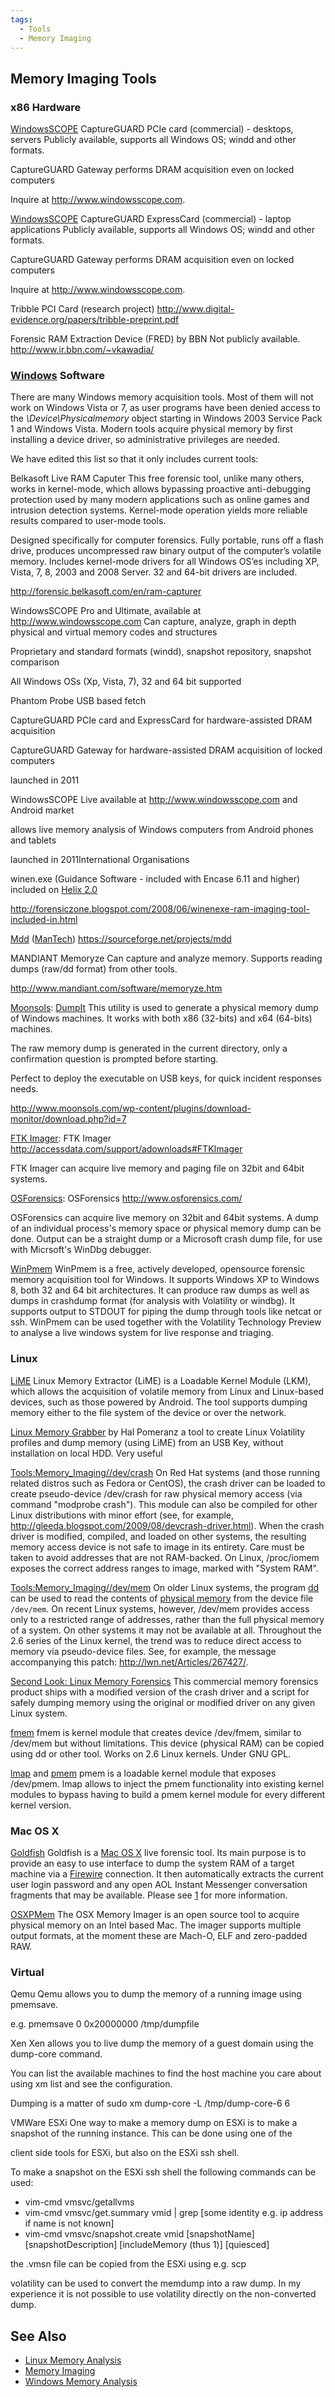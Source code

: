 ```yaml
---
tags:
  - Tools
  - Memory Imaging
---
```

## Memory Imaging Tools

### x86 Hardware

[WindowsSCOPE](http://www.windowsscope.com) CaptureGUARD PCIe card (commercial) - desktops, servers
Publicly available, supports all Windows OS; windd and other formats.

CaptureGUARD Gateway performs DRAM acquisition even on locked computers

Inquire at <http://www.windowsscope.com>.

<!-- -->

[WindowsSCOPE](http://www.windowsscope.com) CaptureGUARD ExpressCard (commercial) - laptop applications
Publicly available, supports all Windows OS; windd and other formats.

CaptureGUARD Gateway performs DRAM acquisition even on locked computers

Inquire at <http://www.windowsscope.com>.

<!-- -->

Tribble PCI Card (research project)
<http://www.digital-evidence.org/papers/tribble-preprint.pdf>

<!-- -->

Forensic RAM Extraction Device (FRED) by BBN
Not publicly available. <http://www.ir.bbn.com/~vkawadia/>

### [Windows](windows.md) Software

There are many Windows memory acquisition tools. Most of them will not
work on Windows Vista or 7, as user programs have been denied access to
the *\Device\Physicalmemory* object starting in Windows 2003 Service
Pack 1 and Windows Vista. Modern tools acquire physical memory by first
installing a device driver, so administrative privileges are needed.

We have edited this list so that it only includes current tools:

Belkasoft Live RAM Caputer
This free forensic tool, unlike many others, works in kernel-mode, which
allows bypassing proactive anti-debugging protection used by many modern
applications such as online games and intrusion detection systems.
Kernel-mode operation yields more reliable results compared to user-mode
tools.

<!-- -->


Designed specifically for computer forensics. Fully portable, runs off a
flash drive, produces uncompressed raw binary output of the computer’s
volatile memory. Includes kernel-mode drivers for all Windows OS’es
including XP, Vista, 7, 8, 2003 and 2008 Server. 32 and 64-bit drivers
are included.

<!-- -->


<http://forensic.belkasoft.com/en/ram-capturer>

<!-- -->

WindowsSCOPE Pro and Ultimate, available at <http://www.windowsscope.com>
Can capture, analyze, graph in depth physical and virtual memory codes
and structures

Proprietary and standard formats (windd), snapshot repository, snapshot
comparison

All Windows OSs (Xp, Vista, 7), 32 and 64 bit supported

Phantom Probe USB based fetch

CaptureGUARD PCIe card and ExpressCard for hardware-assisted DRAM
acquisition

CaptureGUARD Gateway for hardware-assisted DRAM acquisition of locked
computers

launched in 2011

<!-- -->

WindowsSCOPE Live
available at <http://www.windowsscope.com> and Android market

allows live memory analysis of Windows computers from Android phones and
tablets

launched in 2011International Organisations

<!-- -->

winen.exe (Guidance Software - included with Encase 6.11 and higher)
included on [Helix 2.0](http://www.e-fense.com/helix/)

<http://forensiczone.blogspot.com/2008/06/winenexe-ram-imaging-tool-included-in.html>

<!-- -->

[Mdd](mdd.md) ([ManTech](mantech.md))
<https://sourceforge.net/projects/mdd>

<!-- -->

MANDIANT Memoryze
Can capture and analyze memory. Supports reading dumps (raw/dd format)
from other tools.

<http://www.mandiant.com/software/memoryze.htm>

<!-- -->

[Moonsols](moonsols.md): [DumpIt](dumpit.md)
This utility is used to generate a physical memory dump of Windows
machines. It works with both x86 (32-bits) and x64 (64-bits) machines.

The raw memory dump is generated in the current directory, only a
confirmation question is prompted before starting.

Perfect to deploy the executable on USB keys, for quick incident
responses needs.

<http://www.moonsols.com/wp-content/plugins/download-monitor/download.php?id=7>

<!-- -->

[FTK Imager](ftk_imager.md): FTK Imager
<http://accessdata.com/support/adownloads#FTKImager>

FTK Imager can acquire live memory and paging file on 32bit and 64bit
systems.

<!-- -->

[OSForensics](osforensics.md): OSForensics
<http://www.osforensics.com/>

OSForensics can acquire live memory on 32bit and 64bit systems. A dump
of an individual process's memory space or physical memory dump can be
done. Output can be a straight dump or a Microsoft crash dump file, for
use with Micrsoft's WinDbg debugger.

<!-- -->

[WinPmem](rekall.md)
WinPmem is a free, actively developed, opensource forensic memory
acquisition tool for Windows. It supports Windows XP to Windows 8, both
32 and 64 bit architectures. It can produce raw dumps as well as dumps
in crashdump format (for analysis with Volatility or windbg). It
supports output to STDOUT for piping the dump through tools like netcat
or ssh. WinPmem can be used together with the Volatility Technology
Preview to analyse a live windows system for live response and triaging.

### Linux

[LiME](http://code.google.com/p/lime-forensics/)
Linux Memory Extractor (LiME) is a Loadable Kernel Module (LKM), which
allows the acquisition of volatile memory from Linux and Linux-based
devices, such as those powered by Android. The tool supports dumping
memory either to the file system of the device or over the network.

[Linux Memory Grabber](https://github.com/halpomeranz/lmg/) by Hal Pomeranz
a tool to create Linux Volatility profiles and dump memory (using LiME)
from an USB Key, without installation on local HDD. Very useful

[Tools:Memory_Imaging//dev/crash](tools:memory_imaging/dev/crash.md)
On Red Hat systems (and those running related distros such as Fedora or
CentOS), the crash driver can be loaded to create pseudo-device
/dev/crash for raw physical memory access (via command "modprobe
crash"). This module can also be compiled for other Linux distributions
with minor effort (see, for example,
<http://gleeda.blogspot.com/2009/08/devcrash-driver.html>). When the
crash driver is modified, compiled, and loaded on other systems, the
resulting memory access device is not safe to image in its entirety.
Care must be taken to avoid addresses that are not RAM-backed. On Linux,
/proc/iomem exposes the correct address ranges to image, marked with
"System RAM".

[Tools:Memory_Imaging//dev/mem](tools:memory_imaging/dev/mem.md)
On older Linux systems, the program [dd](dd.md) can be used to
read the contents of [physical memory](physical_memory.md) from
the device file `/dev/mem`. On recent Linux systems, however, /dev/mem
provides access only to a restricted range of addresses, rather than the
full physical memory of a system. On other systems it may not be
available at all. Throughout the 2.6 series of the Linux kernel, the
trend was to reduce direct access to memory via pseudo-device files.
See, for example, the message accompanying this patch:
<http://lwn.net/Articles/267427/>.

[Second Look: Linux Memory Forensics](http://secondlookforensics.com)
This commercial memory forensics product ships with a modified version
of the crash driver and a script for safely dumping memory using the
original or modified driver on any given Linux system.

[fmem](http://hysteria.sk/~niekt0/foriana/fmem_current.tgz)
fmem is kernel module that creates device /dev/fmem, similar to /dev/mem
but without limitations. This device (physical RAM) can be copied using
dd or other tool. Works on 2.6 Linux kernels. Under GNU GPL.

[lmap](rekall.md) and [pmem](rekall.md)
pmem is a loadable kernel module that exposes /dev/pmem. lmap allows to
inject the pmem functionality into existing kernel modules to bypass
having to build a pmem kernel module for every different kernel version.

### Mac OS X

[Goldfish](http://digitalfire.ucd.ie/?page_id=430)
Goldfish is a [Mac OS X](mac_os_x.md) live forensic tool. Its
main purpose is to provide an easy to use interface to dump the system
RAM of a target machine via a [Firewire](firewire.md)
connection. It then automatically extracts the current user login
password and any open AOL Instant Messenger conversation fragments that
may be available. Please see [1](http://digitalfire.ucd.ie/?page_id=430)
for more information.

<!-- -->

[OSXPMem](rekall.md)
The OSX Memory Imager is an open source tool to acquire physical memory
on an Intel based Mac. The imager supports multiple output formats, at
the moment these are Mach-O, ELF and zero-padded RAW.

### Virtual

Qemu
Qemu allows you to dump the memory of a running image using pmemsave.

e.g. pmemsave 0 0x20000000 /tmp/dumpfile

Xen
Xen allows you to live dump the memory of a guest domain using the
dump-core command.

You can list the available machines to find the host machine you care
about using xm list and see the configuration.

Dumping is a matter of sudo xm dump-core -L /tmp/dump-core-6 6

VMWare ESXi
One way to make a memory dump on ESXi is to make a snapshot of the
running instance. This can be done using one of the

client side tools for ESXi, but also on the ESXi ssh shell.

To make a snapshot on the ESXi ssh shell the following commands can be
used:

- vim-cmd vmsvc/getallvms
- vim-cmd vmsvc/get.summary vmid \| grep \[some identity e.g. ip address
  if name is not known\]
- vim-cmd vmsvc/snapshot.create vmid \[snapshotName\]
  \[snapshotDescription\] \[includeMemory (thus 1)\] \[quiesced\]


the .vmsn file can be copied from the ESXi using e.g. scp

volatility can be used to convert the memdump into a raw dump. In my
experience it is not possible to use volatility directly on the
non-converted dump.

## See Also

- [Linux Memory Analysis](linux_memory_analysis.md)
- [Memory Imaging](memory_imaging.md)
- [Windows Memory Analysis](windows_memory_analysis.md)
